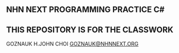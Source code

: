 NHN NEXT PROGRAMMING PRACTICE C#
------------------------------------
THIS REPOSITORY IS FOR THE CLASSWORK
------------------------------------
GOZNAUK
H.JOHN CHOI
GOZNAUK@NHNNEXT.ORG
